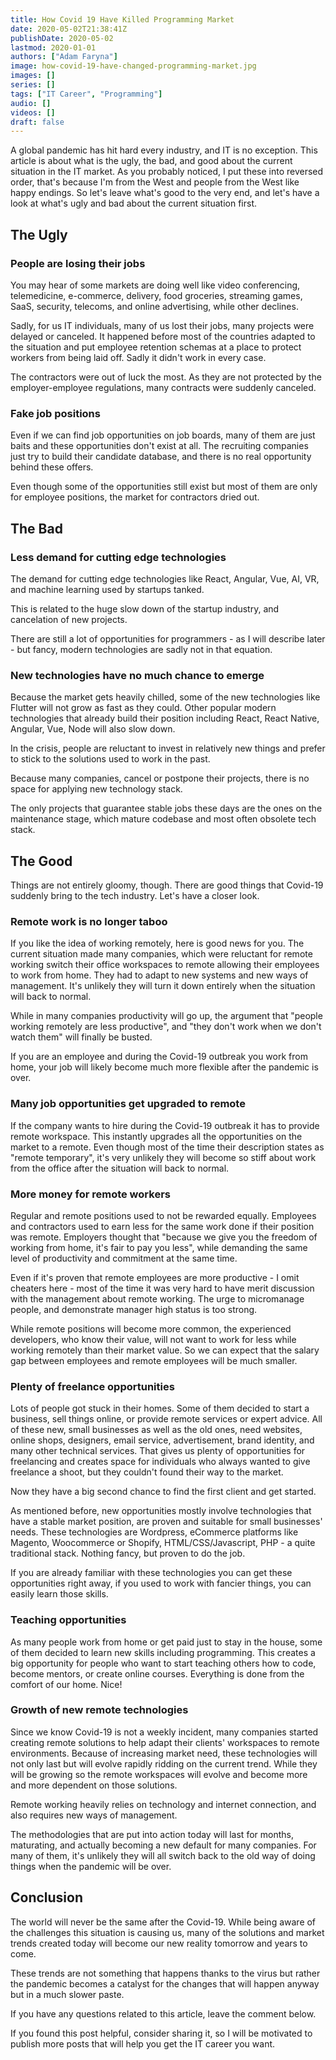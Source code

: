 ```yaml
---
title: How Covid 19 Have Killed Programming Market
date: 2020-05-02T21:38:41Z
publishDate: 2020-05-02
lastmod: 2020-01-01
authors: ["Adam Faryna"]
image: how-covid-19-have-changed-programming-market.jpg
images: []
series: []
tags: ["IT Career", "Programming"]
audio: []
videos: []
draft: false
---
```


A global pandemic has hit hard every industry, and IT is no exception. This article is about what is the ugly, the bad, and good about the current situation in the IT market. As you probably noticed, I put these into reversed order, that's because I'm from the West and people from the West like happy endings. So let's leave what's good to the very end, and let's have a look at what's ugly and bad about the current situation first.

## The Ugly

### People are losing their jobs

You may hear of some markets are doing well like video conferencing, telemedicine, e-commerce, delivery, food groceries, streaming games, SaaS, security, telecoms, and online advertising, while other declines.

Sadly, for us IT individuals, many of us lost their jobs, many projects were delayed or canceled. It happened before most of the countries adapted to the situation and put employee retention schemas at a place to protect workers from being laid off. Sadly it didn't work in every case.

The contractors were out of luck the most. As they are not protected by the employer-employee regulations, many contracts were suddenly canceled.

### Fake job positions

Even if we can find job opportunities on job boards, many of them are just baits and these opportunities don't exist at all. The recruiting companies just try to build their candidate database, and there is no real opportunity behind these offers.

Even though some of the opportunities still exist but most of them are only for employee positions, the market for contractors dried out.

## The Bad

### Less demand for cutting edge technologies

The demand for cutting edge technologies like React, Angular, Vue, AI, VR, and machine learning used by startups tanked.

This is related to the huge slow down of the startup industry, and cancelation of new projects.

There are still a lot of opportunities for programmers - as I will describe later - but fancy, modern technologies are sadly not in that equation.

### New technologies have no much chance to emerge

Because the market gets heavily chilled, some of the new technologies like Flutter will not grow as fast as they could. Other popular modern technologies that already build their position including React, React Native, Angular, Vue, Node will also slow down.

In the crisis, people are reluctant to invest in relatively new things and prefer to stick to the solutions used to work in the past.

Because many companies, cancel or postpone their projects, there is no space for applying new technology stack.

The only projects that guarantee stable jobs these days are the ones on the maintenance stage, which mature codebase and most often obsolete tech stack.

## The Good

Things are not entirely gloomy, though. There are good things that Covid-19 suddenly bring to the tech industry. Let's have a closer look.

### Remote work is no longer taboo

If you like the idea of working remotely, here is good news for you. The current situation made many companies, which were reluctant for remote working switch their office workspaces to remote allowing their employees to work from home. They had to adapt to new systems and new ways of management. It's unlikely they will turn it down entirely when the situation will back to normal.

While in many companies productivity will go up, the argument that "people working remotely are less productive", and "they don't work when we don't watch them" will finally be busted.

If you are an employee and during the Covid-19 outbreak you work from home, your job will likely become much more flexible after the pandemic is over.

### Many job opportunities get upgraded to remote

If the company wants to hire during the Covid-19 outbreak it has to provide remote workspace. This instantly upgrades all the opportunities on the market to a remote. Even though most of the time their description states as "remote temporary", it's very unlikely they will become so stiff about work from the office after the situation will back to normal.

### More money for remote workers

Regular and remote positions used to not be rewarded equally. Employees and contractors used to earn less for the same work done if their position was remote. Employers thought that "because we give you the freedom of working from home, it's fair to pay you less", while demanding the same level of productivity and commitment at the same time.

Even if it's proven that remote employees are more productive - I omit cheaters here - most of the time it was very hard to have merit discussion with the management about remote working. The urge to micromanage people, and demonstrate manager high status is too strong.

While remote positions will become more common, the experienced developers, who know their value, will not want to work for less while working remotely than their market value. So we can expect that the salary gap between employees and remote employees will be much smaller.

### Plenty of freelance opportunities

Lots of people got stuck in their homes. Some of them decided to start a business, sell things online, or provide remote services or expert advice. All of these new, small businesses as well as the old ones, need websites, online shops, designers, email service, advertisement, brand identity, and many other technical services. That gives us plenty of opportunities for freelancing and creates space for individuals who always wanted to give freelance a shoot, but they couldn't found their way to the market.

Now they have a big second chance to find the first client and get started.

As mentioned before, new opportunities mostly involve technologies that have a stable market position, are proven and suitable for small businesses' needs. These technologies are Wordpress, eCommerce platforms like Magento, Woocommerce or Shopify, HTML/CSS/Javascript, PHP - a quite traditional stack. Nothing fancy, but proven to do the job.

If you are already familiar with these technologies you can get these opportunities right away, if you used to work with fancier things, you can easily learn those skills.

### Teaching opportunities

As many people work from home or get paid just to stay in the house, some of them decided to learn new skills including programming. This creates a big opportunity for people who want to start teaching others how to code, become mentors, or create online courses. Everything is done from the comfort of our home. Nice!

### Growth of new remote technologies

Since we know Covid-19 is not a weekly incident, many companies started creating remote solutions to help adapt their clients' workspaces to remote environments. Because of increasing market need, these technologies will not only last but will evolve rapidly ridding on the current trend. While they will be growing so the remote workspaces will evolve and become more and more dependent on those solutions.

Remote working heavily relies on technology and internet connection, and also requires new ways of management.

The methodologies that are put into action today will last for months, maturating, and actually becoming a new default for many companies. For many of them, it's unlikely they will all switch back to the old way of doing things when the pandemic will be over.

## Conclusion

The world will never be the same after the Covid-19. While being aware of the challenges this situation is causing us, many of the solutions and market trends created today will become our new reality tomorrow and years to come.

These trends are not something that happens thanks to the virus but rather the pandemic becomes a catalyst for the changes that will happen anyway but in a much slower paste.

If you have any questions related to this article, leave the comment below.

If you found this post helpful, consider sharing it, so I will be motivated to publish more posts that will help you get the IT career you want.
